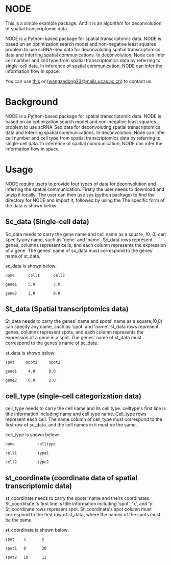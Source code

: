 # NODE
This is a simple example package. And it is an algorithm for deconvolution of spatial transcriptomic data.

NODE is a Python-based package for spatial transcriptomic data. NODE is based on an optimization search model and non-negative least squares problem to use scRNA-Seq data for deconvoluting spatial transcriptomics data and inferring spatial communications. In deconvolution, Node can infer cell number and cell type from spatial transcriptomics data by referring to single-cell data. In inference of spatial communication, NODE can infer the information flow in space.

You can use [this](https://github.com/wzdrgi/NODE) or (wangzedong23@mails.ucas.ac.cn) to contact us.

# Background
NODE is a Python-based package for spatial transcriptomic data. NODE is based on an optimization search model and non-negative least squares problem to use scRNA-Seq data for deconvoluting spatial transcriptomics data and inferring spatial communications. In deconvolution, Node can infer cell number and cell type from spatial transcriptomics data by referring to single-cell data. In inference of spatial communication, NODE can infer the information flow in space.
# Usage
NODE require users to provide four types of data for deconvolution and inferring the spatial communication.
Firstly the user needs to download and unzip it locally.
The user can then use sys (python package) to find the directory for NODE and import it, followed by using the
The specific form of the data is shown below:
## Sc_data (Single-cell data) 
Sc_data needs to carry the gene name and cell name as a square, (0, 0) can specify any name, such as 'gene' and 'name'. Sc_data rows represent genes, columns represent cells, and each column represents the expression of a gene. The genes' name of sc_data must correspond to the genes' name of st_data.

sc_data is shown below:

    name      cell1      cell2 

    gene1     5.0        3.0

    gene2     2.0        0.0

## St_data (Spatial transcriptomics data) 
St_data needs to carry the genes' name and spots' name as a square,(0,0) can specify any name, such as 'spot' and 'name'. st_data rows represent genes, columns represent spots, and each column represents the expression of a gene in a spot. The genes' name of st_data must correspond to the genes's name of sc_data.

st_data is shown below:

    spot     spot1     spot2

    gene1     4.0      8.0

    gene2     0.0      2.0

## cell_type (single-cell categorization data)
cell_type needs to carry the cell name and its cell type. celltype's first line is title information including name and cell type name. Cell_type rows represent each cell. The name column of cell_type must correspond to the first row of sc_data, and the cell names in it must be the same.

cell_type is shown below:
    
    name          celltype

    cell1         type1

    cell2         type2

## st_coordinate (coordinate data of spatial transcriptomic data)
st_coordinate needs to carry the spots' name and theirs coordinates. St_coordinate 's first line is title information including 'spot', 'x', and 'y'. St_coordinate rows represent spot. St_coordinate's spot column must correspond to the first row of st_data, where the names of the spots must be the same.

st_coordinate is shown below:

    spot    x       y

    spot1   8       20

    spot2   10      12
